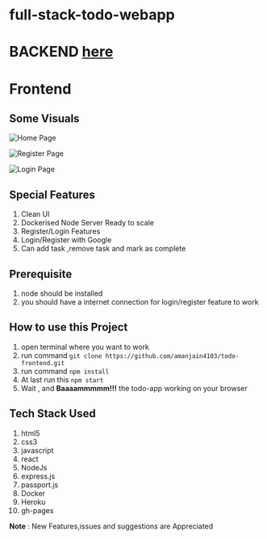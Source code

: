 # full-stack-todo-webapp

# BACKEND [here](https://github.com/amanjain4103/todo-dockerize-node-server)

# Frontend
## Some Visuals 
![Home Page](https://drive.google.com/uc?export=view&id=1PAeupg0Wu7-E1cKPvLDJ7cMkULw536jD)

![Register Page](https://drive.google.com/uc?export=view&id=1oPtXGduR6vtdEajMdGYYa9D-6WcJ-ndG)

![Login Page](https://drive.google.com/uc?export=view&id=1FXq010yM3a1_tOheNoETWgAHGofC7xhL)

## Special Features
1. Clean UI
1. Dockerised Node Server Ready to scale 
1. Register/Login Features
1. Login/Register with Google 
1. Can add task ,remove task and mark as complete


## Prerequisite
1. node should be installed
1. you should have a internet connection for login/register feature to work 

## How to use this Project 

1. open terminal where you want to work 
1. run command ```git clone https://github.com/amanjain4103/todo-frontend.git```
1. run command ```npm install```
1. At last run this ```npm start```
1. Wait , and **Baaaammmmm!!!** the todo-app working on your browser 

## Tech Stack Used 
1. html5
1. css3
1. javascript
1. react
1. NodeJs
1. express.js
1. passport.js
1. Docker 
1. Heroku
1. gh-pages

**Note** : New Features,issues and suggestions are Appreciated
